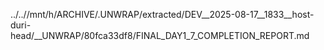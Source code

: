 ../..//mnt/h/ARCHIVE/.UNWRAP/extracted/DEV__2025-08-17__1833__host-duri-head/__UNWRAP/80fca33df8/FINAL_DAY1_7_COMPLETION_REPORT.md